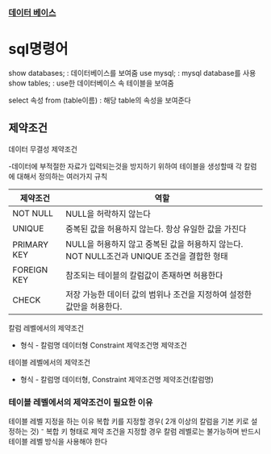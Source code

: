 ### [데이터 베이스](./DataBase/DB/DB.md)
# sql명령어

show databases;                     : 데이터베이스를 보여줌
use mysql;                               : mysql database를 사용
show tables;                            : use한 데이터베이스 속 테이블을 보여줌

select  속성 from (table이름)  : 해당 table의 속성을 보여준다 

## 제약조건

데이터 무결성 제약조건

-데이터에 부적절한 자료가 입력되는것을 방지하기 위하여 테이블을 생성할때 각 칼럼에 대해서 정의하는 여러가지 규칙

| 제약조건 | 역할 |
| --- | --- |
| NOT NULL | NULL을 허락하지 않는다 |
| UNIQUE | 중복된 값을 허용하지 않는다. 항상 유일한 값을 가진다 |
| PRIMARY KEY | NULL을 허용하지 않고 중복된 값을 허용하지 않는다. NOT NULL조건과 UNIQUE 조건을 결합한 형태 |
| FOREIGN KEY | 참조되는 테이블의 칼럼값이 존재하면 허용한다 |
| CHECK | 저장 가능한 데이터 값의 범위나 조건을 지정하여 설정한 값만을 허용한다. |

칼럼 레벨에서의 제약조건

- 형식 - 칼럼명 데이터형 Constraint 제약조건명 제약조건

테이블 레벨에서의 제약조건

- 형식 - 칼럼명 데이터형, Constraint 제약조건명 제약조건(칼럼명)

### 테이블 레벨에서의 제약조건이 필요한 이유

테이블 레벨 지정을 하는 이유
 복합 키를 지정할 경우( 2개 이상의 칼럼을 기본 키로 설정하는 것)
⁻ 복합 키 형태로 제약 조건을 지정할 경우 칼럼 레벨로는 불가능하며 반드시 테이블 레벨 방식을 사용해야 한다



